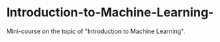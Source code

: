 # Introduction-to-Machine-Learning-
Mini-course on the topic of "Introduction to Machine Learning".
